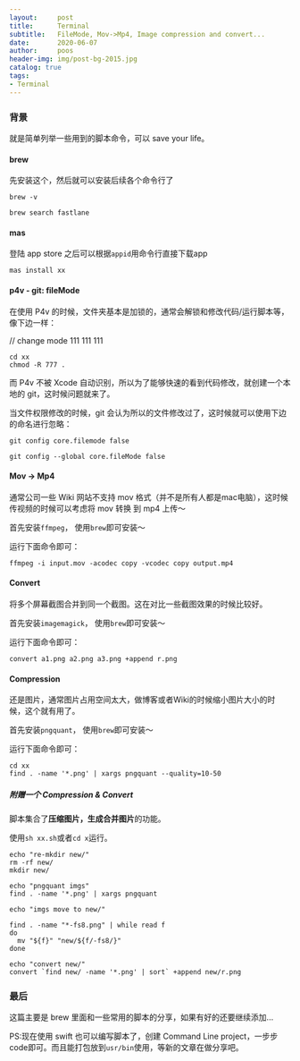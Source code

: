 ```yaml
---
layout:     post
title:      Terminal
subtitle:   FileMode, Mov->Mp4, Image compression and convert...
date:       2020-06-07
author:     poos
header-img: img/post-bg-2015.jpg
catalog: true
tags:
- Terminal
---
```




### 背景

就是简单列举一些用到的脚本命令，可以 save your life。


#### brew

先安装这个，然后就可以安装后续各个命令行了

```
brew -v

brew search fastlane
```


#### mas

登陆 app store 之后可以根据`appid`用命令行直接下载app

```
mas install xx
```

#### p4v - git: fileMode

在使用 P4v 的时候，文件夹基本是加锁的，通常会解锁和修改代码/运行脚本等，像下边一样：

// change mode 111 111 111
```
cd xx
chmod -R 777 .
```

而 P4v 不被 Xcode 自动识别，所以为了能够快速的看到代码修改，就创建一个本地的 git，这时候问题就来了。

当文件权限修改的时候，git 会认为所以的文件修改过了，这时候就可以使用下边的命名进行忽略：

```
git config core.filemode false

git config --global core.fileMode false  
```

#### Mov -> Mp4

通常公司一些 Wiki 网站不支持 mov 格式（并不是所有人都是mac电脑），这时候传视频的时候可以考虑将 mov 转换 到 mp4 上传～

首先安装`ffmpeg`， 使用`brew`即可安装～

运行下面命令即可：
```
ffmpeg -i input.mov -acodec copy -vcodec copy output.mp4
```

#### Convert

将多个屏幕截图合并到同一个截图。这在对比一些截图效果的时候比较好。

首先安装`imagemagick`， 使用`brew`即可安装～

运行下面命令即可：
```
convert a1.png a2.png a3.png +append r.png
```

#### Compression

还是图片，通常图片占用空间太大，做博客或者Wiki的时候缩小图片大小的时候，这个就有用了。

首先安装`pngquant`， 使用`brew`即可安装～

运行下面命令即可：
```
cd xx
find . -name '*.png' | xargs pngquant --quality=10-50
```

##### 附赠一个 Compression & Convert

脚本集合了**压缩图片，生成合并图片**的功能。

使用`sh xx.sh`或者`cd x`运行。

```
echo "re-mkdir new/"
rm -rf new/
mkdir new/

echo "pngquant imgs"
find . -name '*.png' | xargs pngquant

echo "imgs move to new/"

find . -name "*-fs8.png" | while read f
do
  mv "${f}" "new/${f/-fs8/}"
done

echo "convert new/"
convert `find new/ -name '*.png' | sort` +append new/r.png

```

### 最后

这篇主要是 brew 里面和一些常用的脚本的分享，如果有好的还要继续添加...

PS:现在使用 swift 也可以编写脚本了，创建 Command Line project，一步步code即可。而且能打包放到`usr/bin`使用，等新的文章在做分享吧。
